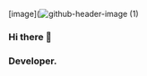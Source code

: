 [image](![github-header-image (1)](https://github.com/Sypheran/Sypheran/assets/104648429/b0594d5d-2493-4f39-90d4-abbbef444bca)



### Hi there 👋
### Developer.
<!--
**Sypheran/Sypheran** is a ✨ _special_ ✨ repository because its `README.md` (this file) appears on your GitHub profile.

Here are some ideas to get you started:

- 🔭 I’m currently working on ...
- 🌱 I’m currently learning ...
- 👯 I’m looking to collaborate on ...
- 🤔 I’m looking for help with ...
- 💬 Ask me about ...
- 📫 How to reach me: ...
- 😄 Pronouns: ...
- ⚡ Fun fact: ...
-->
